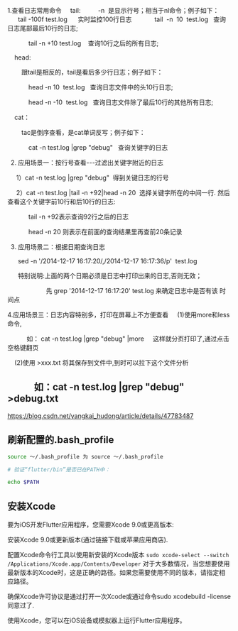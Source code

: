 1.查看日志常用命令
    tail:  
       -n  是显示行号；相当于nl命令；例子如下：
            tail -100f test.log      实时监控100行日志
            tail  -n  10  test.log   查询日志尾部最后10行的日志;

            tail -n +10 test.log    查询10行之后的所有日志;

    head:  

        跟tail是相反的，tail是看后多少行日志；例子如下：

            head -n 10  test.log   查询日志文件中的头10行日志;

            head -n -10  test.log   查询日志文件除了最后10行的其他所有日志;

    cat： 

        tac是倒序查看，是cat单词反写；例子如下：

            cat -n test.log |grep "debug"   查询关键字的日志



2. 应用场景一：按行号查看---过滤出关键字附近的日志

     1）cat -n test.log |grep "debug"  得到关键日志的行号

     2）cat -n test.log |tail -n +92|head -n 20  选择关键字所在的中间一行. 然后查看这个关键字前10行和后10行的日志:

            tail -n +92表示查询92行之后的日志

            head -n 20 则表示在前面的查询结果里再查前20条记录



3. 应用场景二：根据日期查询日志

      sed -n '/2014-12-17 16:17:20/,/2014-12-17 16:17:36/p'  test.log

      特别说明:上面的两个日期必须是日志中打印出来的日志,否则无效；

                      先 grep '2014-12-17 16:17:20' test.log 来确定日志中是否有该 时间点



4.应用场景三：日志内容特别多，打印在屏幕上不方便查看
    (1)使用more和less命令,

           如： cat -n test.log |grep "debug" |more     这样就分页打印了,通过点击空格键翻页

    (2)使用 >xxx.txt 将其保存到文件中,到时可以拉下这个文件分析

            如：cat -n test.log |grep "debug"  >debug.txt
---------------------

https://blog.csdn.net/yangkai_hudong/article/details/47783487

## 刷新配置的.bash_profile 
```bash
source ～/.bash_profile 为 source ～/.bash_profile

# 验证“flutter/bin”是否已在PATH中：

echo $PATH 
```

## 安装Xcode
要为iOS开发Flutter应用程序，您需要Xcode 9.0或更高版本:

安装Xcode 9.0或更新版本(通过链接下载或苹果应用商店).

配置Xcode命令行工具以使用新安装的Xcode版本 `sudo xcode-select --switch /Applications/Xcode.app/Contents/Developer` 对于大多数情况，当您想要使用最新版本的Xcode时，这是正确的路径。如果您需要使用不同的版本，请指定相应路径。

确保Xcode许可协议是通过打开一次Xcode或通过命令sudo xcodebuild -license同意过了.

使用Xcode，您可以在iOS设备或模拟器上运行Flutter应用程序。